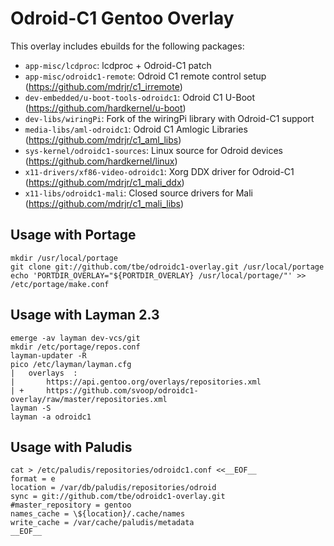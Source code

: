 Odroid-C1 Gentoo Overlay
========================

This overlay includes ebuilds for the following packages:

* `app-misc/lcdproc`: lcdproc + Odroid-C1 patch
* `app-misc/odroidc1-remote`: Odroid C1 remote control setup (https://github.com/mdrjr/c1_irremote)
* `dev-embedded/u-boot-tools-odroidc1`: Odroid C1 U-Boot (https://github.com/hardkernel/u-boot)
* `dev-libs/wiringPi`: Fork of the wiringPi library with Odroid-C1 support
* `media-libs/aml-odroidc1`: Odroid C1 Amlogic Libraries (https://github.com/mdrjr/c1_aml_libs)
* `sys-kernel/odroidc1-sources`: Linux source for Odroid devices (https://github.com/hardkernel/linux)
* `x11-drivers/xf86-video-odroidc1`: Xorg DDX driver for Odroid-C1 (https://github.com/mdrjr/c1_mali_ddx)
* `x11-libs/odroidc1-mali`: Closed source drivers for Mali (https://github.com/mdrjr/c1_mali_libs)

Usage with Portage
------------------

```
mkdir /usr/local/portage
git clone git://github.com/tbe/odroidc1-overlay.git /usr/local/portage
echo 'PORTDIR_OVERLAY="${PORTDIR_OVERLAY} /usr/local/portage/"' >> /etc/portage/make.conf
```

Usage with Layman 2.3
---------------------
```
emerge -av layman dev-vcs/git
mkdir /etc/portage/repos.conf
layman-updater -R
pico /etc/layman/layman.cfg
|   overlays  :
|       https://api.gentoo.org/overlays/repositories.xml
| +     https://github.com/svoop/odroidc1-overlay/raw/master/repositories.xml
layman -S
layman -a odroidc1
```

Usage with Paludis
------------------

```
cat > /etc/paludis/repositories/odroidc1.conf <<__EOF__
format = e
location = /var/db/paludis/repositories/odroid
sync = git://github.com/tbe/odroidc1-overlay.git
#master_repository = gentoo
names_cache = \${location}/.cache/names
write_cache = /var/cache/paludis/metadata
__EOF__
```
